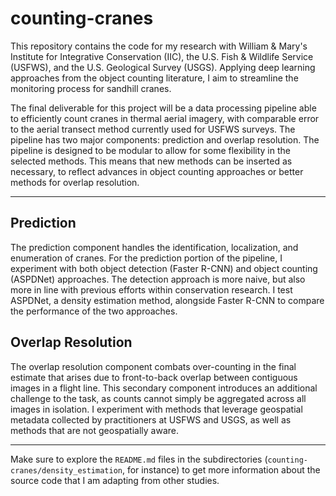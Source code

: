 # counting-cranes

This repository contains the code for my research with William & Mary's Institute for Integrative Conservation (IIC), the U.S. Fish & Wildlife Service (USFWS), and the U.S. Geological Survey (USGS). Applying deep learning approaches from the object counting literature, I aim to streamline the monitoring process for sandhill cranes. 

The final deliverable for this project will be a data processing pipeline able to efficiently count cranes in thermal aerial imagery, with comparable error to the aerial transect method currently used for USFWS surveys. The pipeline has two major components: prediction and overlap resolution. The pipeline is designed to be modular to allow for some flexibility in the selected methods. This means that new methods can be inserted as necessary, to reflect advances in object counting approaches or better methods for overlap resolution.

-----

## Prediction

The prediction component handles the identification, localization, and enumeration of cranes. For the prediction portion of the pipeline, I experiment with both object detection (Faster R-CNN) and object counting (ASPDNet) approaches. The detection approach is more naive, but also more in line with previous efforts within conservation research. I test ASPDNet, a density estimation method, alongside Faster R-CNN to compare the performance of the two approaches.

## Overlap Resolution

The overlap resolution component combats over-counting in the final estimate that arises due to front-to-back overlap between contiguous images in a flight line. This secondary component introduces an additional challenge to the task, as counts cannot simply be aggregated across all images in isolation. I experiment with methods that leverage geospatial metadata collected by practitioners at USFWS and USGS, as well as methods that are not geospatially aware. 

-----

Make sure to explore the `README.md` files in the subdirectories (`counting-cranes/density_estimation`, for instance) to get more information about the source code that I am adapting from other studies.
